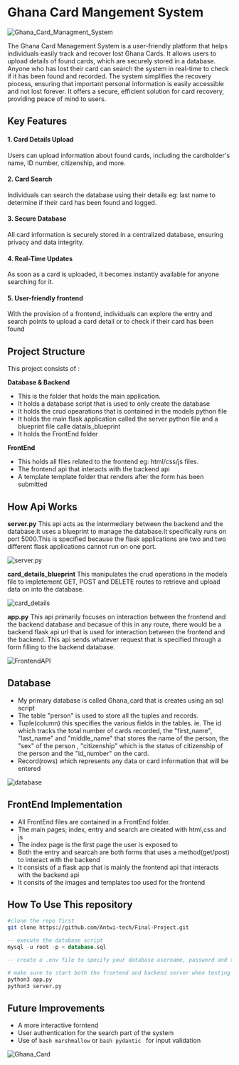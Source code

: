 # Ghana Card Mangement System

![Ghana_Card_Managment_System](/ReadmeImages/card.png)

The Ghana Card Management System is a user-friendly platform that helps individuals easily track and recover lost Ghana Cards. It allows users to upload details of found cards, which are securely stored in a database. Anyone who has lost their card can search the system in real-time to check if it has been found and recorded. The system simplifies the recovery process, ensuring that important personal information is easily accessible and not lost forever. It offers a secure, efficient solution for card recovery, providing peace of mind to users.


## Key Features
#### 1. Card Details Upload
Users can upload information about found cards, including the cardholder's name, ID number, citizenship, and more.

#### 2. Card Search
Individuals can search the database using their details eg: last name to determine if their card has been found and logged.

#### 3. Secure Database
All card information is securely stored in a centralized database, ensuring privacy and data integrity.

#### 4. Real-Time Updates
As soon as a card is uploaded, it becomes instantly available for anyone searching for it.

#### 5. User-friendly frontend
With the provision of a frontend, individuals can explore the entry and search points to upload a card detail or to check if their card has been found

## Project Structure
This project consists of :

**Database & Backend**
- This is the folder that holds the main application.
- It holds a database script that is used to only create the database
- It holds the crud opearations that is contained in the models python file
- It holds the main flask application called the server python file and a blueprint file calle datails_blueprint
- It holds the FrontEnd folder


**FrontEnd**
- This holds all files related to the frontend eg: html/css/js files. 
- The frontend api that interacts with the backend api
- A template template folder that renders after the form has been submitted

## How Api Works
**server.py**
This api acts as the intermediary between the backend and the database.It uses a blueprint to manage the database.It specifically runs on port 5000.This is specified because the flask applications are two and two different flask applications cannot run on one port.


![server.py](/ReadmeImages/server.png)


**card_details_blueprint**
This manipulates the crud operations in the models file to impletement GET, POST and DELETE routes to 
retrieve and upload data on into the database.

![card_details](/ReadmeImages/card_details.png)

**app.py**
This api primarily focuses on interaction between the frontend and the backend database and becasue of this in any route, there would be a backend flask api url that is used for interaction between the frontend and the backend. This api sends whatever request that is specified through a form filling to the backend database.

![FrontendAPI](/ReadmeImages/frontendAPI.png)

## Database 
- My primary database is called Ghana_card that is creates using an sql script
- The table "person" is used to store all the tuples and records. 
- Tuple(column) this specifies the various fields in the tables. ie. The id which tracks the total number of cards recorded, the "first_name", "last_name" and "middle_name" that stores the name of the person, the "sex" of the person , "citizenship" which is the status of citizenship of the person and the "id_number" on the card.
- Record(rows) which represents any data or card information that will be entered

![database](/ReadmeImages/database.png)


## FrontEnd Implementation
- All FrontEnd files are contained in a FrontEnd folder. 
- The main pages; index, entry and search are created with html,css and js
- The index page is the first page the user is exposed to 
- Both the entry and searcah are both forms that uses a method(get/post) to interact with the backend
- It consists of a flask app that is mainly the frontend api that interacts with the backend api
- It consits of the images and templates too used for the frontend

## How To Use This repository
```bash
#clone the repo first
git clone https://github.com/Antwi-tech/Final-Project.git
```
``` sql
-- execute the database script
mysql -u root -p < database.sql

-- create a .env file to specify your database username, password and the name of the database
```
```bash
# make sure to start both the frontend and backend server when testing the frontend 
python3 app.py 
python3 server.py
```


## Future Improvements
- A more interactive forntend
- User authentication for the search part of the system
- Use of ```bash marshmallow``` or ```bash pydantic ```  for input validation

![Ghana_Card](/ReadmeImages/ghcard.png)
